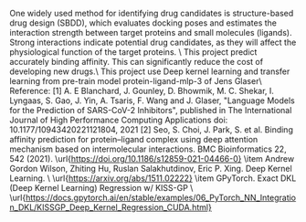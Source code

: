 One widely used method for identifying drug candidates is structure-based drug design (SBDD), which evaluates docking poses and estimates the interaction strength between target proteins and small molecules (ligands). Strong interactions indicate potential drug candidates, as they will affect the physiological function of the target proteins. \\
This project predict accurately binding affinity. This can significantly reduce the cost of developing new drugs.\\
This project use Deep kernel learning and transfer learning from pre-train model protein-ligand-mlp-3 of Jens Glaser\\
Reference:
[1] A. E Blanchard, J. Gounley, D. Bhowmik, M. C. Shekar, I. Lyngaas, S. Gao, J. Yin, A. Tsaris, F. Wang and J. Glaser, "Language Models for the Prediction of SARS-CoV-2 Inhibitors", published in The International Journal of High Performance Computing Applications doi: 10.1177/10943420221121804, 2021
[2] Seo, S. Choi, J. Park, S. et al. Binding affinity prediction for protein–ligand complex using deep attention mechanism based on intermolecular interactions. BMC Bioinformatics 22, 542 (2021). \url{https://doi.org/10.1186/s12859-021-04466-0}
    \item Andrew Gordon Wilson, Zhiting Hu, Ruslan Salakhutdinov, Eric P. Xing. Deep Kernel Learning. 
    \\ \url{https://arxiv.org/abs/1511.02222}
    \item GPyTorch. Exact DKL (Deep Kernel Learning) Regression w/ KISS-GP
    \\ \url{https://docs.gpytorch.ai/en/stable/examples/06_PyTorch_NN_Integration_DKL/KISSGP_Deep_Kernel_Regression_CUDA.html}

